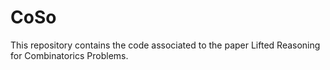 # CoSo
This repository contains the code associated to the paper Lifted Reasoning for Combinatorics Problems.